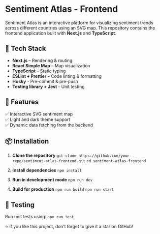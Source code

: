 # Sentiment Atlas - Frontend

Sentiment Atlas is an interactive platform for visualizing sentiment trends across different countries using an SVG map. This repository contains the frontend application built with **Next.js** and **TypeScript**.

## 🔧 Tech Stack

- **Next.js** – Rendering & routing
- **React Simple Map** – Map visualization
- **TypeScript** – Static typing
- **ESLint + Prettier** – Code linting & formatting
- **Husky** - Pre-commit & pre-push
- **Testing library + Jest** - Unit testing

## 🚀 Features

✅ Interactive SVG sentiment map  
✅ Light and dark theme support  
✅ Dynamic data fetching from the backend

## 📦 Installation

1. **Clone the repository**
   `git clone https://github.com/your-repo/sentiment-atlas-frontend.git`
   `cd sentiment-atlas-frontend`

2. **Install dependencies**
   `npm install`

3. **Run in development mode**
   `npm run dev`

4. **Build for production**
   `npm run build`
   `npm run start`

## 🔬 Testing

Run unit tests using: `npm run test`

⭐ If you like this project, don't forget to give it a star on GitHub!
